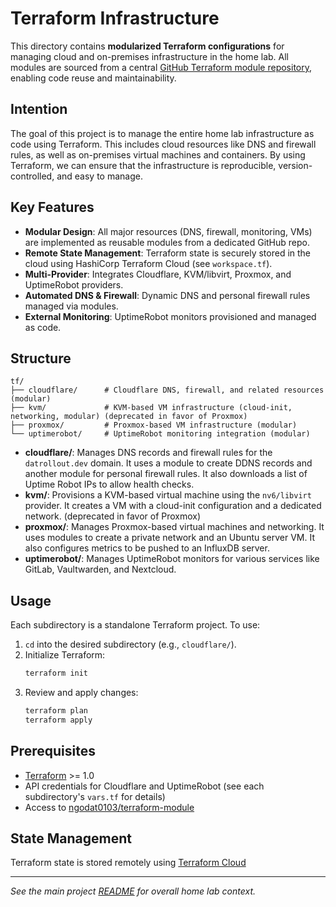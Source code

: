 # Terraform Infrastructure

This directory contains **modularized Terraform configurations** for managing cloud and on-premises infrastructure in the home lab. All modules are sourced from a central [GitHub Terraform module repository](https://github.com/ngodat0103/terraform-module), enabling code reuse and maintainability.

## Intention

The goal of this project is to manage the entire home lab infrastructure as code using Terraform. This includes cloud resources like DNS and firewall rules, as well as on-premises virtual machines and containers. By using Terraform, we can ensure that the infrastructure is reproducible, version-controlled, and easy to manage.

## Key Features

- **Modular Design**: All major resources (DNS, firewall, monitoring, VMs) are implemented as reusable modules from a dedicated GitHub repo.
- **Remote State Management**: Terraform state is securely stored in the cloud using HashiCorp Terraform Cloud (see `workspace.tf`).
- **Multi-Provider**: Integrates Cloudflare, KVM/libvirt, Proxmox, and UptimeRobot providers.
- **Automated DNS & Firewall**: Dynamic DNS and personal firewall rules managed via modules.
- **External Monitoring**: UptimeRobot monitors provisioned and managed as code.


## Structure

```
tf/
├── cloudflare/      # Cloudflare DNS, firewall, and related resources (modular)
├── kvm/             # KVM-based VM infrastructure (cloud-init, networking, modular) (deprecated in favor of Proxmox)
├── proxmox/         # Proxmox-based VM infrastructure (modular)
└── uptimerobot/     # UptimeRobot monitoring integration (modular)
```
- **cloudflare/**: Manages DNS records and firewall rules for the `datrollout.dev` domain. It uses a module to create DDNS records and another module for personal firewall rules. It also downloads a list of Uptime Robot IPs to allow health checks.
- **kvm/**: Provisions a KVM-based virtual machine using the `nv6/libvirt` provider. It creates a VM with a cloud-init configuration and a dedicated network. (deprecated in favor of Proxmox)
- **proxmox/**: Manages Proxmox-based virtual machines and networking. It uses modules to create a private network and an Ubuntu server VM. It also configures metrics to be pushed to an InfluxDB server.
- **uptimerobot/**: Manages UptimeRobot monitors for various services like GitLab, Vaultwarden, and Nextcloud.

## Usage

Each subdirectory is a standalone Terraform project. To use:

1. `cd` into the desired subdirectory (e.g., `cloudflare/`).
2. Initialize Terraform:
   ```bash
   terraform init
   ```
3. Review and apply changes:
   ```bash
   terraform plan
   terraform apply
   ```

## Prerequisites
- [Terraform](https://www.terraform.io/) >= 1.0
- API credentials for Cloudflare and UptimeRobot (see each subdirectory's `vars.tf` for details)
- Access to [ngodat0103/terraform-module](https://github.com/ngodat0103/terraform-module)

## State Management
Terraform state is stored remotely using [Terraform Cloud](https://app.terraform.io/)

---

_See the main project [README](../readme.md) for overall home lab context._